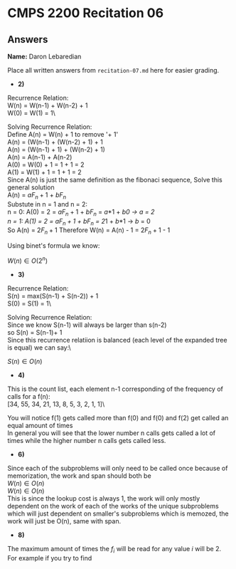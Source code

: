 # CMPS 2200 Recitation 06
## Answers

**Name:** Daron Lebaredian


Place all written answers from `recitation-07.md` here for easier grading.



- **2)**

Recurrence Relation:\
W(n) = W(n-1) + W(n-2) + 1\
W(0) = W(1) = 1\

Solving Recurrence Relation:\
Define A(n) = W(n) + 1 to remove '+ 1'\
A(n) = (W(n-1) + (W(n-2) + 1) + 1\
A(n) = (W(n-1) + 1) + (W(n-2) + 1)\
A(n) = A(n-1) + A(n-2)\
A(0) = W(0) + 1 = 1 + 1 = 2\
A(1) = W(1) + 1 = 1 + 1 = 2\
Since A(n) is just the same definition as the fibonaci sequence, Solve this general solution\
A(n) = $a$$F_n+1$ + $b$$F_n$\
Substute in n = 1 and n = 2:\
n = 0: A(0) = 2 = $a$$F_n+1$ + $b$$F_n$ = $a$*1 + $b$*0 → $a$ = 2\
n = 1: A(1) = 2 = $a$$F_n+1$ + $b$$F_n$ = 2*1 + $b$*1 → $b$ = 0\
So A(n) = 2$F_n+1$
Therefore W(n) = A(n) - 1 = 2$F_n+1$ - 1

Using binet's formula we know:

$W(n) \in O(2^n)$



- **3)**

Recurrence Relation:\
S(n) = max(S(n-1) + S(n-2)) + 1\
S(0) = S(1) = 1\

Solving Recurrence Relation:\
Since we know S(n-1) will always be larger than s(n-2)\
so S(n) = S(n-1)+ 1\
Since this recurrence relatiion is balanced (each level of the expanded tree is equal) we can say:\

$S(n) \in O(n)$

- **4)**

This is the count list, each element n-1 corresponding of the frequency of calls for a f(n):\
[34, 55, 34, 21, 13, 8, 5, 3, 2, 1, 1]\

You will notice f(1) gets called more than f(0) and f(0) and f(2) get called an equal amount of times\
In general you will see that the lower number n calls gets called a lot of times while the higher number n calls gets called less.


- **6)**

Since each of the subproblems will only need to be called once because of memorization, the work and span should both be\
$W(n) \in O(n)$\
$W(n) \in O(n)$\
This is since the lookup cost is always 1, the work will only mostly dependent on the work of each of the works of the unique subproblems which will just dependent on smaller's subproblems which is memozed, the work will just be O(n), same with span.

- **8)**

The maximum amount of times the $f_i$ will be read for any value $i$ will be 2. For example if you try to find
